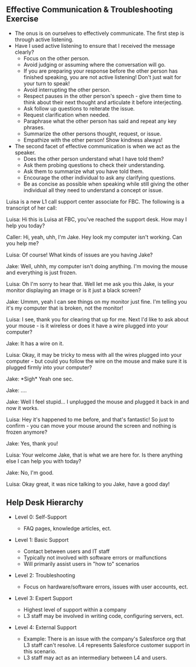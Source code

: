 ## Effective Communication & Troubleshooting Exercise

- The onus is on ourselves to effectively communicate. The first step is through active listening. 
- Have I used active listening to ensure that I received the message clearly?
  - Focus on the other person.
  - Avoid judging or assuming where the conversation will go.
  - If you are preparing your response before the other person has finished speaking, you are not active listening! Don't just wait for your turn to speak! 
  - Avoid interrupting the other person.
  - Respect pauses in the other person's speech - give them time to think about their next thought and articulate it before interjecting.
  - Ask follow up questions to reiterate the issue. 
  - Request clarification when needed.
  - Paraphrase what the other person has said and repeat any key phrases. 
  - Summarize the other persons thought, request, or issue. 
  - Empathize with the other person! Show kindness always! 
- The second facet of effective communication is when we act as the speaker. 
  - Does the other person understand what I have told them?
  - Ask them probing questions to check their understanding.
  - Ask them to summarize what you have told them. 
  - Encourage the other individual to ask any clarifying questions. 
  - Be as concise as possible when speaking while still giving the other individual all they need to understand a concept or issue. 

Luisa is a new L1 call support center associate for FBC. The following is a transcript of her call:

Luisa: Hi this is Luisa at FBC, you've reached the support desk. How may I help you today? 

Caller: Hi, yeah, uhh, I'm Jake. Hey look my computer isn't working. Can you help me? 

Luisa: Of course! What kinds of issues are you having Jake? 

Jake: Well, uhhh, my computer isn't doing anything. I'm moving the mouse and everything is just frozen. 

Luisa: Oh I'm sorry to hear that. Well let me ask you this Jake, is your monitor displaying an image or is it just a black screen? 

Jake: Ummm, yeah I can see things on my monitor just fine. I'm telling you it's my computer that is broken, not the monitor! 

Luisa: I see, thank you for clearing that up for me. Next I'd like to ask about your mouse - is it wireless or does it have a wire plugged into your computer? 

Jake: It has a wire on it. 

Luisa: Okay, it may be tricky to mess with all the wires plugged into your computer - but could you follow the wire on the mouse and make sure it is plugged firmly into your computer? 

Jake: \*Sigh\* Yeah one sec. 

Jake: ....

Jake: Well I feel stupid... I unplugged the mouse and plugged it back in and now it works. 

Luisa: Hey it's happened to me before, and that's fantastic! So just to confirm - you can move your mouse around the screen and nothing is frozen anymore? 

Jake: Yes, thank you! 

Luisa: Your welcome Jake, that is what we are here for. Is there anything else I can help you with today?

Jake: No, I'm good. 

Luisa: Okay great, it was nice talking to you Jake, have a good day! 

## Help Desk Hierarchy

- Level 0: Self-Support
  - FAQ pages, knowledge articles, ect.

- Level 1: Basic Support
  - Contact between users and IT staff
  - Typically not involved with software errors or malfunctions
  - Will primarily assist users in "how to" scenarios

- Level 2: Troubleshooting
  - Focus on hardware/software errors, issues with user accounts, ect. 

- Level 3: Expert Support
  - Highest level of support within a company
  - L3 staff may be involved in writing code, configuring servers, ect. 

- Level 4: External Support
  - Example: There is an issue with the company's Salesforce org that L3 staff can't resolve. L4 represents Salesforce customer support in this scenario.
  - L3 staff may act as an intermediary between L4 and users. 